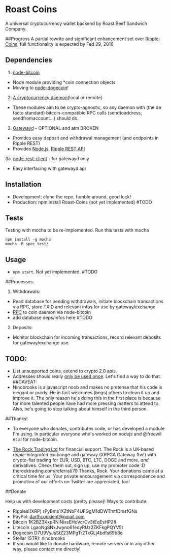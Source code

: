 Roast Coins
============

A universal cryptocurrency wallet backend by Roast Beef Sandwich Company.

##Progress
A partial rewrite and significant enhancement set over [Ripple-Coins](https://github.com/RoastBeefSandwichCo/ripple-coins), full functionality is expected by Fed 29, 2016

## Dependencies

1. [node-bitcoin](https://www.npmjs.org/package/bitcoin)
  - Node module providing *coin connection objects
  - Moving to [node-dogecoin](https://www.npmjs.org/package/node-dogecoin)!

2. [A cryptocurrency daemon](https://github.com/dogecoin/dogecoin)(local or remote)
  - These modules aim to be crypto-agnostic, so any daemon with (the de facto standard) bitcoin-compatible RPC calls (sendtoaddress, sendfromaccount...) should do.

3. [Gatewayd](https://github.com/ripple/gatewayd) - OPTIONAL and atm BROKEN
  - Provides easy deposit and withdrawal management (and endpoints in Ripple REST)
  - Provides [Node.js](https://github.com/joyent/node/wiki/Installing-Node.js-via-package-manager), [Ripple REST API](https://github.com/ripple/ripple-rest.git)

3a. [node-rest-client](https://www.npmjs.org/package/node-rest-client) - for gatewayd only
  - Easy interfacing with gatewayd api

## Installation
 - Development: clone the repo, fumble around, good luck!
 - Production: npm install Roast-Coins (not yet implemented) #TODO
 
## Tests

Testing with mocha to be re-implemented.
Run this tests with mocha

    npm install -g mocha
    mocha -R spec test/

## Usage
   - `npm start`. Not yet implemented. #TODO

##Processes:
 1. Withdrawals:
   - Read database for pending withdrawals, initiate blockchain transactions via RPC, store TXID and relevant infos for use by gateway/exchange
   - [RPC](https://en.bitcoin.it/wiki/Original_Bitcoin_client/API_calls_list) to coin daemon via node-bitcoin
   - add database deps/infos here #TODO
 2. Deposits:
   - Monitor blockchain for incoming transactions, record relevant deposits for gateway/exchange use.

## TODO:
 - List unsupported coins, extend to crypto 2.0 apis.
 - Addresses should really [only be used once](https://en.bitcoin.it/wiki/Address). Let's find a way to do that. 
##CAVEAT:
 - Ninobrooks is a javascript noob and makes no pretense that his code is elegant or purdy. He in fact welcomes (begs) others to clean it up and improve it. The only reason he's doing this in the first place is because far more talented people have had more pressing matters to attend to. Also, he's going to stop talking about himself in the third person.

##Thanks!
 - To everyone who donates, contributes code, or has developed a module I'm using. In particular everyone who's worked on nodejs and @freewil et al for node-bitcoin.

 - [The Rock Trading Ltd](https://www.therocktrading.com) for financial support. The Rock is a UK-based *ripple-integrated* exchange and gateway (XRPGA Gateway ftw!) with crypto-fiat trading for EUR, USD, BTC, LTC, DOGE and more, *and* derivatives. Check them out, sign up, use my promoter code :D therocktrading.com/referral/79
Thanks, Rock. Your donations came at a critical time for us. Your private encouragement via correspondence and promotion of our efforts on Twitter are appreciated, too!

##Donate

Help us with development costs (pretty please)! Ways to contribute:
  - Ripples!(XRP) rPyBms1XZtNbF4UFGgM1dDWTmtfDmsfGNs
  - PayPal: darthcookient@gmail.com
  - Bitcoin 1K2BZ3XxpRNiNissEHoVcrCv3tEqEsHP28
  - Litecoin LgaoNgSNxJwyno61edyRUz2ZKFkgPQYV5t
  - Dogecoin D7U9VyJsStZ23MPgTr2TxGLj4bdfs69b8e
  - Stellar (STR): ninobrooks
  - If you would like to donate hardware, remote servers or in any other way, please contact me directly!
